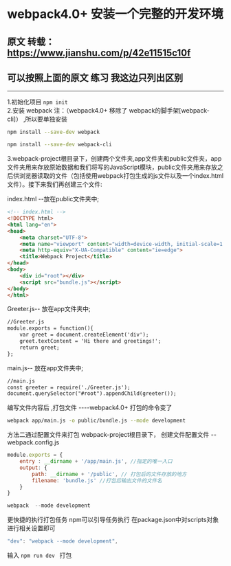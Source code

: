 # webpack4.0+ 安装一个完整的开发环境
 
## 原文 转载：https://www.jianshu.com/p/42e11515c10f

## 可以按照上面的原文 练习  我这边只列出区别
-----------------------------
1.初始化项目 `npm init `<br />
2.安装 webpack 注：（webpack4.0+ 移除了 webpack的脚手架[webpack-cli]） ,所以要单独安装
```bash
npm install --save-dev webpack
```
```bash
npm install --save-dev webpack-cli
```


3.webpack-project根目录下，创建两个文件夹,app文件夹和public文件夹，app文件夹用来存放原始数据和我们将写的JavaScript模块，public文件夹用来存放之后供浏览器读取的文件（包括使用webpack打包生成的js文件以及一个index.html文件）。接下来我们再创建三个文件:

index.html --放在public文件夹中;

```html
<!-- index.html -->
<!DOCTYPE html>
<html lang="en">
<head>
    <meta charset="UTF-8">
    <meta name="viewport" content="width=device-width, initial-scale=1.0">
    <meta http-equiv="X-UA-Compatible" content="ie=edge">
    <title>Webpack Project</title>
</head>
<body>
    <div id="root"></div>
    <script src="bundle.js"></script>
</body>
</html>
```

Greeter.js-- 放在app文件夹中;
```html
//Greeter.js
module.exports = function(){
    var greet = document.createElement('div');
    greet.textContent = 'Hi there and greetings!';
    return greet;
};  
```

main.js-- 放在app文件夹中;
```html
//main.js
const greeter = require('./Greeter.js');
document.querySelector("#root").appendChild(greeter());
```

编写文件内容后 ,打包文件 ----webpack4.0+ 打包的命令变了
```bash
webpack app/main.js -o public/bundle.js --mode development
```

方法二通过配置文件来打包
webpack-project根目录下， 创建文件配置文件 --webpack.config.js

```javascript
module.exports = {
    entry : __dirname + '/app/main.js', //指定的唯一入口
    output: {
        path: __dirname + '/public', // 打包后的文件存放的地方
        filename: 'bundle.js' //打包后输出文件的文件名
    }
}

webpack  --mode development
```

更快捷的执行打包任务
npm可以引导任务执行
在package.json中对scripts对象进行相关设置即可

```javascript
"dev": "webpack --mode development",
```

输入 `npm run dev ` 打包<br />
